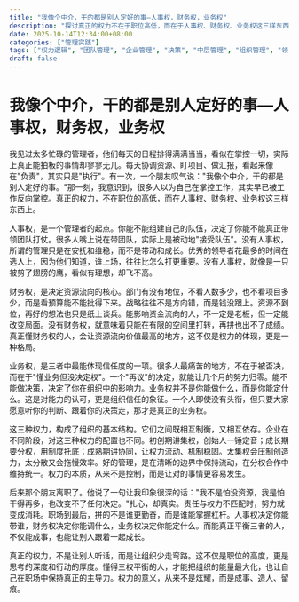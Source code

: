 ```yaml
---
title: "我像个中介，干的都是别人定好的事—人事权，财务权，业务权"
description: "探讨真正的权力不在于职位高低，而在于人事权、财务权、业务权这三样东西的平衡"
date: 2025-10-14T12:34:00+08:00
categories: ["管理实践"]
tags: ["权力逻辑", "团队管理", "企业管理", "决策", "中层管理", "组织管理", "领导力", "管理工具", "绩效管理", "数据分析"]
draft: false
---
```


# 我像个中介，干的都是别人定好的事—人事权，财务权，业务权

我见过太多忙碌的管理者，他们每天的日程排得满满当当，看似在掌控一切，实际上真正能拍板的事情却寥寥无几。每天协调资源、盯项目、做汇报，看起来像在"负责"，其实只是"执行"。有一次，一个朋友叹气说："我像个中介，干的都是别人定好的事。"那一刻，我意识到，很多人以为自己在掌控工作，其实早已被工作反向掌控。真正的权力，不在职位的高低，而在人事权、财务权、业务权这三样东西上。



人事权，是一个管理者的起点。你能不能组建自己的队伍，决定了你能不能真正带领团队打仗。很多人嘴上说在带团队，实际上是被动地"接受队伍"。没有人事权，所谓的管理只是在安抚和维稳，而不是带动和成长。优秀的领导者花最多的时间在选人上，因为他们知道，谁上场，往往比怎么打更重要。没有人事权，就像是一只被剪了翅膀的鹰，看似有理想，却飞不高。



财务权，是决定资源流向的核心。部门有没有地位，不看人数多少，也不看项目多少，而是看预算能不能批得下来。战略往往不是方向错，而是钱没跟上。资源不到位，再好的想法也只是纸上谈兵。能影响资金流向的人，不一定是老板，但一定能改变局面。没有财务权，就意味着只能在有限的空间里打转，再拼也出不了成绩。真正懂财务权的人，会让资源流向价值最高的地方，这不仅是权力的体现，更是一种格局。



业务权，是三者中最能体现信任度的一项。很多人最痛苦的地方，不在于被否决，而在于"懂业务但没决定权"。一个"再议"的决定，就能让几个月的努力归零。能不能做决策，决定了你在组织中的影响力。业务权并不是你能做什么，而是你能定什么。这是对能力的认可，更是组织信任的象征。一个人即使没有头衔，但只要大家愿意听你的判断、跟着你的决策走，那才是真正的业务权。



这三种权力，构成了组织的基本结构。它们之间既相互制衡，又相互依存。企业在不同阶段，对这三种权力的配置也不同。初创期讲集权，创始人一锤定音；成长期要分权，用制度托底；成熟期讲协同，让权力流动、机制稳固。太集权会压制创造力，太分散又会拖慢效率。好的管理，是在清晰的边界中保持流动，在分权合作中维持统一。权力的本质，从来不是控制，而是让对的事情更容易发生。



后来那个朋友离职了。他说了一句让我印象很深的话："我不是怕没资源，我是怕干得再多，也改变不了任何决定。"扎心，却真实。责任与权力不匹配时，努力就变成消耗。职场到最后，拼的不是谁更勤奋，而是谁能掌握杠杆。人事权决定你能带谁，财务权决定你能调什么，业务权决定你能定什么。而能真正平衡三者的人，不仅能成事，也能让别人跟着一起成长。



真正的权力，不是让别人听话，而是让组织少走弯路。这不仅是职位的高度，更是思考的深度和行动的厚度。懂得三权平衡的人，才能把组织的能量最大化，也让自己在职场中保持真正的主导力。权力的意义，从来不是炫耀，而是成事、造人、留痕。
